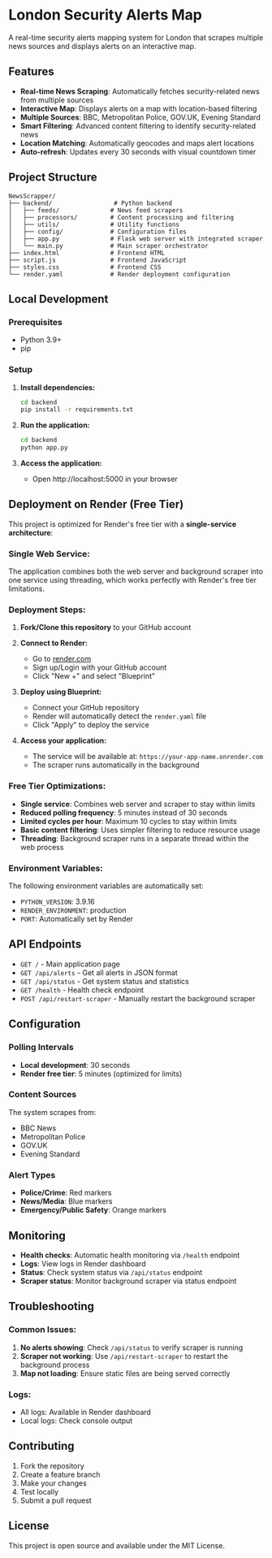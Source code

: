 # London Security Alerts Map

A real-time security alerts mapping system for London that scrapes multiple news sources and displays alerts on an interactive map.

## Features

- **Real-time News Scraping**: Automatically fetches security-related news from multiple sources
- **Interactive Map**: Displays alerts on a map with location-based filtering
- **Multiple Sources**: BBC, Metropolitan Police, GOV.UK, Evening Standard
- **Smart Filtering**: Advanced content filtering to identify security-related news
- **Location Matching**: Automatically geocodes and maps alert locations
- **Auto-refresh**: Updates every 30 seconds with visual countdown timer

## Project Structure

```
NewsScrapper/
├── backend/                 # Python backend
│   ├── feeds/              # News feed scrapers
│   ├── processors/         # Content processing and filtering
│   ├── utils/              # Utility functions
│   ├── config/             # Configuration files
│   ├── app.py              # Flask web server with integrated scraper
│   └── main.py             # Main scraper orchestrator
├── index.html              # Frontend HTML
├── script.js               # Frontend JavaScript
├── styles.css              # Frontend CSS
└── render.yaml             # Render deployment configuration
```

## Local Development

### Prerequisites

- Python 3.9+
- pip

### Setup

1. **Install dependencies:**
   ```bash
   cd backend
   pip install -r requirements.txt
   ```

2. **Run the application:**
   ```bash
   cd backend
   python app.py
   ```

3. **Access the application:**
   - Open http://localhost:5000 in your browser

## Deployment on Render (Free Tier)

This project is optimized for Render's free tier with a **single-service architecture**:

### Single Web Service:

The application combines both the web server and background scraper into one service using threading, which works perfectly with Render's free tier limitations.

### Deployment Steps:

1. **Fork/Clone this repository** to your GitHub account

2. **Connect to Render:**
   - Go to [render.com](https://render.com)
   - Sign up/Login with your GitHub account
   - Click "New +" and select "Blueprint"

3. **Deploy using Blueprint:**
   - Connect your GitHub repository
   - Render will automatically detect the `render.yaml` file
   - Click "Apply" to deploy the service

4. **Access your application:**
   - The service will be available at: `https://your-app-name.onrender.com`
   - The scraper runs automatically in the background

### Free Tier Optimizations:

- **Single service**: Combines web server and scraper to stay within limits
- **Reduced polling frequency**: 5 minutes instead of 30 seconds
- **Limited cycles per hour**: Maximum 10 cycles to stay within limits
- **Basic content filtering**: Uses simpler filtering to reduce resource usage
- **Threading**: Background scraper runs in a separate thread within the web process

### Environment Variables:

The following environment variables are automatically set:
- `PYTHON_VERSION`: 3.9.16
- `RENDER_ENVIRONMENT`: production
- `PORT`: Automatically set by Render

## API Endpoints

- `GET /` - Main application page
- `GET /api/alerts` - Get all alerts in JSON format
- `GET /api/status` - Get system status and statistics
- `GET /health` - Health check endpoint
- `POST /api/restart-scraper` - Manually restart the background scraper

## Configuration

### Polling Intervals

- **Local development**: 30 seconds
- **Render free tier**: 5 minutes (optimized for limits)

### Content Sources

The system scrapes from:
- BBC News
- Metropolitan Police
- GOV.UK
- Evening Standard

### Alert Types

- **Police/Crime**: Red markers
- **News/Media**: Blue markers  
- **Emergency/Public Safety**: Orange markers

## Monitoring

- **Health checks**: Automatic health monitoring via `/health` endpoint
- **Logs**: View logs in Render dashboard
- **Status**: Check system status via `/api/status` endpoint
- **Scraper status**: Monitor background scraper via status endpoint

## Troubleshooting

### Common Issues:

1. **No alerts showing**: Check `/api/status` to verify scraper is running
2. **Scraper not working**: Use `/api/restart-scraper` to restart the background process
3. **Map not loading**: Ensure static files are being served correctly

### Logs:

- All logs: Available in Render dashboard
- Local logs: Check console output

## Contributing

1. Fork the repository
2. Create a feature branch
3. Make your changes
4. Test locally
5. Submit a pull request

## License

This project is open source and available under the MIT License. 